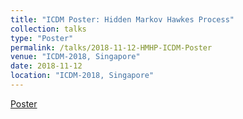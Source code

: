 ```yaml
---
title: "ICDM Poster: Hidden Markov Hawkes Process"
collection: talks
type: "Poster"
permalink: /talks/2018-11-12-HMHP-ICDM-Poster
venue: "ICDM-2018, Singapore"
date: 2018-11-12
location: "ICDM-2018, Singapore"
---
```

[Poster](../files/12-11-2018-HMHP-ICDM-Poster.pdf)

